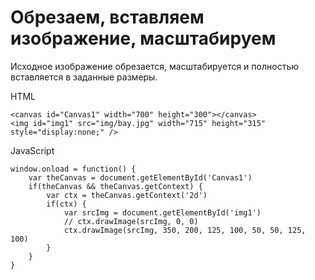 # Обрезаем, вставляем изображение, масштабируем
Исходное изображение обрезается, масштабируется и полностью вставляется в заданные размеры.

HTML

    <canvas id="Canvas1" width="700" height="300"></canvas>
    <img id="img1" src="img/bay.jpg" width="715" height="315" style="display:none;" />

JavaScript

    window.onload = function() {
        var theCanvas = document.getElementById('Canvas1')
        if(theCanvas && theCanvas.getContext) {
            var ctx = theCanvas.getContext('2d')
            if(ctx) {
                var srcImg = document.getElementById('img1')
                // ctx.drawImage(srcImg, 0, 0)
                ctx.drawImage(srcImg, 350, 200, 125, 100, 50, 50, 125, 100)
            }
        }
    }